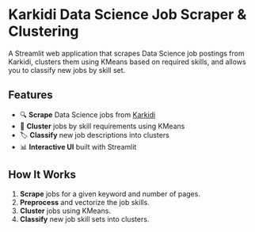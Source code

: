 # Karkidi Data Science Job Scraper & Clustering

A Streamlit web application that scrapes Data Science job postings from Karkidi, clusters them using KMeans based on required skills, and allows you to classify new jobs by skill set.

## Features

- 🔍 **Scrape** Data Science jobs from [Karkidi](https://www.karkidi.com/)
- 🧠 **Cluster** jobs by skill requirements using KMeans
- 🏷️ **Classify** new job descriptions into clusters
- 📊 **Interactive UI** built with Streamlit

## How It Works

1. **Scrape** jobs for a given keyword and number of pages.
2. **Preprocess** and vectorize the job skills.
3. **Cluster** jobs using KMeans.
4. **Classify** new job skill sets into clusters.


